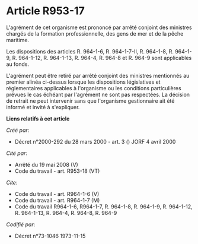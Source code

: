 # Article R953-17

L'agrément de cet organisme est prononcé par arrêté conjoint des ministres chargés de la formation professionnelle, des gens
de mer et de la pêche maritime.

Les dispositions des articles R. 964-1-6, R. 964-1-7-II, R. 964-1-8, R. 964-1-9, R. 964-1-12, R. 964-1-13, R. 964-4, R. 964-8
et R. 964-9 sont applicables au fonds.

L'agrément peut être retiré par arrêté conjoint des ministres mentionnés au premier alinéa ci-dessus lorsque les dispositions
législatives et réglementaires applicables à l'organisme ou les conditions particulières prévues le cas échéant par
l'agrément ne sont pas respectées. La décision de retrait ne peut intervenir sans que l'organisme gestionnaire ait été
informé et invité à s'expliquer.

**Liens relatifs à cet article**

_Créé par_:

  - Décret n°2000-292 du 28 mars 2000 - art. 3 () JORF 4 avril 2000

_Cité par_:

  - Arrêté du 19 mai 2008 (V)
  - Code du travail - art. R953-18 (VT)

_Cite_:

  - Code du travail - art. R964-1-6 (V)
  - Code du travail - art. R964-1-7 (M)
  - Code du travail R964-1-6, R964-1-7, R. 964-1-8, R. 964-1-9, R. 964-1-12, R. 964-1-13, R. 964-4, R. 964-8, R. 964-9

_Codifié par_:

  - Décret n°73-1046 1973-11-15
